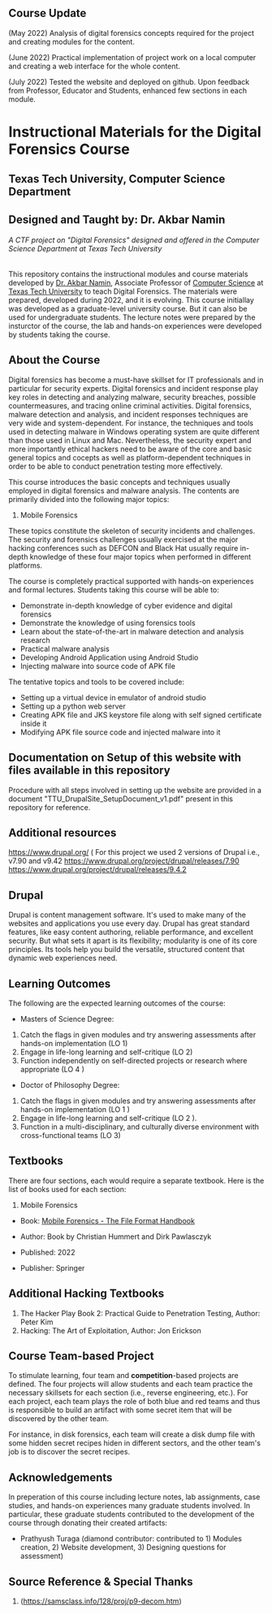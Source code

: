 ## Course Update
(May 2022) Analysis of digital forensics concepts required for the project and creating modules for the content.

(June 2022) Practical implementation of project work on a local computer and creating a web interface for the whole content.

(July 2022) Tested the website and deployed on github. Upon feedback from Professor, Educator and Students, enhanced few sections in each module.

# Instructional Materials for the Digital Forensics Course
## Texas Tech University, Computer Science Department 
## Designed and Taught by: Dr. Akbar Namin
###### A CTF project on "Digital Forensics" designed and offered in the Computer Science Department at Texas Tech University


This repository contains the instructional modules and course materials developed by [Dr. Akbar Namin](http://www.depts.ttu.edu/cs/faculty/akbar_siami-namin/index.php), Associate Professor of [Computer Science](http://www.depts.ttu.edu/cs/) at [Texas Tech University](http://www.ttu.edu/) to teach Digital Forensics. The materials were prepared, developed during 2022, and it is evolving. This course initiallay was developed as a graduate-level university course. But it can also be used for undergraduate students. The lecture notes were prepared by the insturctor of the course, the lab and hands-on experiences were developed by students taking the course.

## About the Course
Digital forensics has become a must-have skillset for IT professionals and in particular for security experts. Digital forensics and incident response play key roles in detecting and analyzing malware, security breaches, possible countermeasures, and tracing online criminal activities. Digital forensics, malware detection and analysis, and incident responses techniques are very wide and system-dependent. For instance, the techniques and tools used in detecting malware in Windows operating system are quite different than those used in Linux and Mac. Nevertheless, the security expert and more importantly ethical hackers need to be aware of the core and basic general topics and cocepts as well as platform-dependent techniques in order to be able to conduct penetration testing more effectively. 

This course introduces the basic concepts and techniques usually employed in digital forensics and malware analysis. The contents are primarily divided into the following major topics: 

1. Mobile Forensics

These topics constitute the skeleton of security incidents and challenges. The security and forensics challenges usually exercised at the major hacking conferences such as DEFCON and Black Hat usually require in-depth knowledge of these four major topics when performed in different platforms. 

The course is completely practical supported with hands-on experiences and formal lectures. Students taking this course will be able to:
*	Demonstrate in-depth knowledge of cyber evidence and digital forensics
*	Demonstrate the knowledge of using forensics tools
*	Learn about the state-of-the-art in malware detection and analysis research 
*	Practical malware analysis
* Developing Android Application using Android Studio
* Injecting malware into source code of APK file

The tentative topics and tools to be covered include:

*	Setting up a virtual device in emulator of android studio
*	Setting up a python web server
*	Creating APK file and JKS keystore file along with self signed certificate inside it
*	Modifying APK file source code and injected malware into it

## Documentation on Setup of this website with files available in this repository
Procedure with all steps involved in setting up the website are provided in a document "TTU_DrupalSite_SetupDocument_v1.pdf" present in this repository for reference.

## Additional resources
https://www.drupal.org/
( For this project we used 2 versions of Drupal i.e., v7.90 and v9.42
https://www.drupal.org/project/drupal/releases/7.90
https://www.drupal.org/project/drupal/releases/9.4.2


## Drupal
Drupal is content management software. It's used to make many of the websites and applications you use every day. Drupal has great standard features, like easy content authoring, reliable performance, and excellent security. But what sets it apart is its flexibility; modularity is one of its core principles. Its tools help you build the versatile, structured content that dynamic web experiences need.

## Learning Outcomes
The following are the expected  learning  outcomes  of the course:
* Masters  of Science Degree:
1. Catch the flags in given modules and try answering assessments after hands-on implementation  (LO 1) 
2. Engage in life-long learning and self-critique  (LO 2)
3. Function independently on self-directed projects or research where appropriate (LO 4 )
* Doctor  of Philosophy  Degree:
1. Catch the flags in given modules and try answering assessments after hands-on implementation  (LO 1 ) 
2. Engage in life-long learning  and self-critique  (LO 2 ).
3. Function in a multi-disciplinary, and culturally diverse environment with cross-functional teams (LO 3)

## Textbooks

There are four sections, each would require a separate textbook. Here is the list of books used for each section:

1. Mobile Forensics 
* Book: [Mobile Forensics - The File Format Handbook](https://www.researchgate.net/publication/360353993_2022_Book_Mobile_Forensics_-The_File_Format_Handbook)
* Author: Book by Christian Hummert and Dirk Pawlasczyk

* Published: 2022
* Publisher: Springer



## Additional Hacking Textbooks

1. The Hacker Play Book 2: Practical Guide to Penetration Testing, Author: Peter Kim
2. Hacking: The Art of Exploitation, Author: Jon Erickson


## Course Team-based Project

To stimulate learning, four team and **competition**-based projects are defined.  The four projects will allow students and each team practice the necessary skillsets for each section (i.e., reverse engineering, etc.). For each project, each team plays the role of both blue and red teams and thus is responsible to build an artifact with some secret item that will be discovered by the other team. 

For instance, in disk forensics, each team will create a disk dump file with some hidden secret recipes hiden in different sectors, and the other team's job is to discover the secret recipes. 


## Acknowledgements
In preperation of this course including lecture notes, lab assignments, case studies, and hands-on experiences many graduate students involved. In particular, these graduate students contributed to the development of the course through donating their created artifacts:

* Prathyush Turaga (diamond contributor: contributed to 1) Modules creation, 2) Website development, 3) Designing questions for assessment)



## Source Reference & Special Thanks
1. (https://samsclass.info/128/proj/p9-decom.htm)
